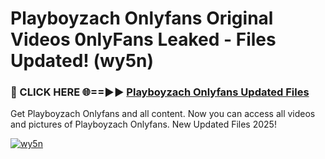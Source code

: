 # Playboyzach Onlyfans Original Videos 0nlyFans Leaked - Files Updated! (wy5n)

<h3>🔴 CLICK HERE 🌐==►► <a href="https://tinyurl.com/ehrbuxhb" rel="nofollow">Playboyzach Onlyfans Updated Files</a></h3>

Get Playboyzach Onlyfans and all content. Now you can access all videos and pictures of Playboyzach Onlyfans. New Updated Files 2025!

[![wy5n](https://i.imgur.com/lVYEuWS.gif)](https://tinyurl.com/ehrbuxhb)
